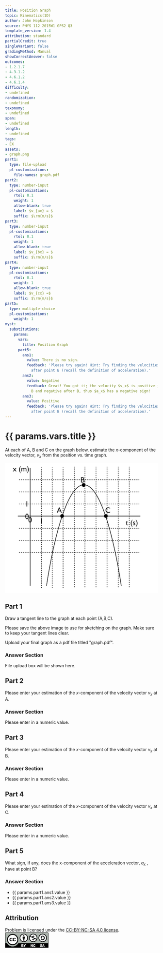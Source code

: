 ```yaml
---
title: Position Graph
topic: Kinematics(1D)
author: John Hopkinson
source: PHYS 112 2015W1 GPS2 Q3
template_version: 1.4
attribution: standard
partialCredit: true
singleVariant: false
gradingMethod: Manual
showCorrectAnswer: false
outcomes:
- 1.2.1.7
- 4.3.1.2
- 4.6.1.2
- 4.6.1.4
difficulty:
- undefined
randomization:
- undefined
taxonomy:
- undefined
span:
- undefined
length:
- undefined
tags:
- EX
assets:
- graph.png
part1:
  type: file-upload
  pl-customizations:
    file-names: graph.pdf
part2:
  type: number-input
  pl-customizations:
    rtol: 0.1
    weight: 1
    allow-blank: true
    label: $v_{ax} = $
    suffix: $\rm{m/s}$
part3:
  type: number-input
  pl-customizations:
    rtol: 0.1
    weight: 1
    allow-blank: true
    label: $v_{bx} = $
    suffix: $\rm{m/s}$
part4:
  type: number-input
  pl-customizations:
    rtol: 0.1
    weight: 1
    allow-blank: true
    label: $v_{cx} =$
    suffix: $\rm{m/s}$
part5:
  type: multiple-choice
  pl-customizations:
    weight: 1
myst:
  substitutions:
    params:
      vars:
        title: Position Graph
      part5:
        ans1:
          value: There is no sign.
          feedback: 'Please try again! Hint: Try finding the velocities before and
            after point B (recall the definition of acceleration).'
        ans2:
          value: Negative
          feedback: Great! You got it; the velocity $v_x$ is positive just before
            B and negative after B, thus $a_x$ has a negative sign!
        ans3:
          value: Positive
          feedback: 'Please try again! Hint: Try finding the velocities before and
            after point B (recall the definition of acceleration).'
---
```

# {{ params.vars.title }}
At each of A, B and C on the graph below, estimate the $x$-component of the velocity vector, $v_x$ from the position vs. time graph.

<img src="graph.png" alt = "This is a position vs. time graph. The y-axis is labelled 'x (m)' and the x-axis is labelled 't (s)'. Each grid is 1m and 1s. There is an upside down parabola, with its roots at t = 3s (labelled point A) and 7s (labelled point C). Its vertex is approximately at 2.5m and 5s (labelled point B). The rest of the parabola extends downwards to infinity.">

## Part 1

Draw a tangent line to the graph at each point (A,B,C).

Please save the above image to use for sketching on the graph. Make sure to keep your tangent lines clear.

Upload your final graph as a pdf file titled "graph.pdf".

### Answer Section

File upload box will be shown here.

## Part 2

Please enter your estimation of the $x$-component of the velocity vector $v_x$ at A.

### Answer Section

Please enter in a numeric value.

## Part 3

Please enter your estimation of the $x$-component of the velocity vector $v_x$ at B.

### Answer Section

Please enter in a numeric value.

## Part 4

Please enter your estimation of the $x$-component of the velocity vector $v_x$ at C.

### Answer Section

Please enter in a numeric value.

## Part 5

What sign, if any, does the x-component of the acceleration vector, $a_x$ , have at point B?

### Answer Section

- {{ params.part1.ans1.value }}
- {{ params.part1.ans2.value }}
- {{ params.part1.ans3.value }}

## Attribution

Problem is licensed under the [CC-BY-NC-SA 4.0 license](https://creativecommons.org/licenses/by-nc-sa/4.0/).<br> ![The Creative Commons 4.0 license requiring attribution-BY, non-commercial-NC, and share-alike-SA license.](https://raw.githubusercontent.com/firasm/bits/master/by-nc-sa.png)